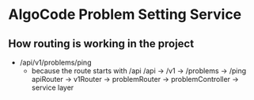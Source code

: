 # AlgoCode Problem Setting Service

## How routing is working in the project

- /api/v1/problems/ping
    - because the route starts with /api
        /api  -> /v1  -> /problems  -> /ping
        apiRouter -> v1Router -> problemRouter -> problemController -> service layer